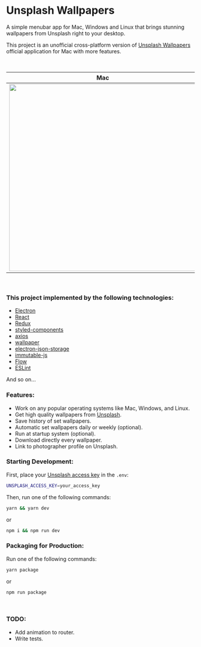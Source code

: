 # Unsplash Wallpapers
A simple menubar app for Mac, Windows and Linux that brings stunning wallpapers from Unsplash right to your desktop.

This project is an unofficial cross-platform version of [Unsplash Wallpapers](https://unsplash.com/wallpaper#mac-app) official application for Mac with more features.

<br />

Mac             |  Windows
:--------------------------------------:|:------------------------------------------:
<img src="http://i.imgur.com/GXMBuLn.gif" width="500px" />  |  <img src="http://i.imgur.com/5FAB6d8.gif" width="500px" />

<br />

### This project implemented by the following technologies:
* [Electron](https://github.com/electron)
* [React](https://github.com/facebook/react)
* [Redux](https://github.com/reduxjs/redux)
* [styled-components](https://github.com/styled-components/styled-components)
* [axios](https://github.com/axios/axios)
* [wallpaper](https://github.com/sindresorhus/wallpaper)
* [electron-json-storage](https://github.com/electron-userland/electron-json-storage)
* [immutable-js](https://github.com/immutable-js/immutable-js)
* [Flow](https://github.com/facebook/flow)
* [ESLint](https://github.com/eslint/eslint)

And so on...


### Features:
* Work on any popular operating systems like Mac, Windows, and Linux.
* Get high quality wallpapers from [Unsplash](https://unsplash.com/).
* Save history of set wallpapers.
* Automatic set wallpapers daily or weekly (optional).
* Run at startup system (optional).
* Download directly every wallpaper.
* Link to photographer profile on Unsplash.


### Starting Development:

First, place your [Unsplash access key](https://unsplash.com/developers) in the `.env`:
```sh
UNSPLASH_ACCESS_KEY=your_access_key
```

Then, run one of the following commands:
```bash
yarn && yarn dev
```
or
```bash
npm i && npm run dev
```


### Packaging for Production:

Run one of the following commands:
```bash
yarn package
```
or
```bash
npm run package
```

<br />

### TODO:

* Add animation to router.
* Write tests.

